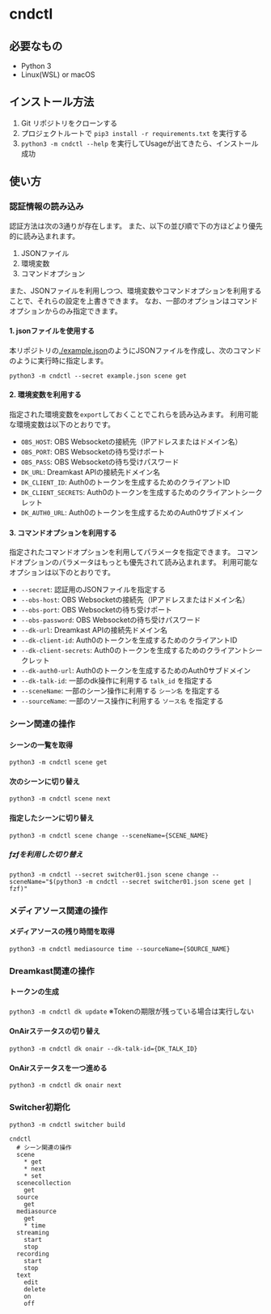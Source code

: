 # cndctl

## 必要なもの
- Python 3
- Linux(WSL) or macOS

## インストール方法

1. Git リポジトリをクローンする
2. プロジェクトルートで `pip3 install -r requirements.txt` を実行する
3. `python3 -m cndctl --help` を実行してUsageが出てきたら、インストール成功

## 使い方

### 認証情報の読み込み
認証方法は次の3通りが存在します。
また、以下の並び順で下の方ほどより優先的に読み込まれます。

1. JSONファイル
2. 環境変数
3. コマンドオプション

また、JSONファイルを利用しつつ、環境変数やコマンドオプションを利用することで、それらの設定を上書きできます。
なお、一部のオプションはコマンドオプションからのみ指定できます。

#### 1. jsonファイルを使用する
本リポジトリの[./example.json](./example.json)のようにJSONファイルを作成し、次のコマンドのように実行時に指定します。

`python3 -m cndctl --secret example.json scene get`

#### 2. 環境変数を利用する

指定された環境変数を`export`しておくことでこれらを読み込みます。
利用可能な環境変数は以下のとおりです。

- `OBS_HOST`: OBS Websocketの接続先（IPアドレスまたはドメイン名）
- `OBS_PORT`: OBS Websocketの待ち受けポート
- `OBS_PASS`: OBS Websocketの待ち受けパスワード
- `DK_URL`: Dreamkast APIの接続先ドメイン名
- `DK_CLIENT_ID`: Auth0のトークンを生成するためのクライアントID
- `DK_CLIENT_SECRETS`: Auth0のトークンを生成するためのクライアントシークレット
- `DK_AUTH0_URL`: Auth0のトークンを生成するためのAuth0サブドメイン

#### 3. コマンドオプションを利用する

指定されたコマンドオプションを利用してパラメータを指定できます。
コマンドオプションのパラメータはもっとも優先されて読み込まれます。
利用可能なオプションは以下のとおりです。

- `--secret`: 認証用のJSONファイルを指定する
- `--obs-host`: OBS Websocketの接続先（IPアドレスまたはドメイン名）
- `--obs-port`: OBS Websocketの待ち受けポート
- `--obs-password`: OBS Websocketの待ち受けパスワード
- `--dk-url`: Dreamkast APIの接続先ドメイン名
- `--dk-client-id`: Auth0のトークンを生成するためのクライアントID
- `--dk-client-secrets`: Auth0のトークンを生成するためのクライアントシークレット
- `--dk-auth0-url`: Auth0のトークンを生成するためのAuth0サブドメイン
- `--dk-talk-id`: 一部のdk操作に利用する `talk_id` を指定する
- `--sceneName`: 一部のシーン操作に利用する `シーン名` を指定する
- `--sourceName`: 一部のソース操作に利用する `ソース名` を指定する

### シーン関連の操作
#### シーンの一覧を取得
`python3 -m cndctl scene get`

#### 次のシーンに切り替え
`python3 -m cndctl scene next`

#### 指定したシーンに切り替え
`python3 -m cndctl scene change --sceneName={SCENE_NAME}`

##### fzfを利用した切り替え
`python3 -m cndctl --secret switcher01.json scene change --sceneName="$(python3 -m cndctl --secret switcher01.json scene get | fzf)"`

### メディアソース関連の操作
#### メディアソースの残り時間を取得
`python3 -m cndctl mediasource time --sourceName={SOURCE_NAME}`

### Dreamkast関連の操作
#### トークンの生成
`python3 -m cndctl dk update`
※Tokenの期限が残っている場合は実行しない

#### OnAirステータスの切り替え
`python3 -m cndctl dk onair --dk-talk-id={DK_TALK_ID}`

#### OnAirステータスを一つ進める
`python3 -m cndctl dk onair next`

### Switcher初期化
`python3 -m cndctl switcher build`

```
cndctl
  # シーン関連の操作
  scene
    * get
    * next
    * set
  scenecollection
    get
  source
    get
  mediasource
    get
    * time
  streaming
    start
    stop
  recording
    start
    stop
  text
    edit
    delete
    on
    off
```